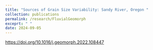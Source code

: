 ```yaml
---
title: "Sources of Grain Size Variability: Sandy River, Oregon "
collection: publications
permalink: /research/FluvialGeomorph
exceprt: " "
date: 2024-09-05
---
```


https://doi.org/10.1016/j.geomorph.2022.108447


